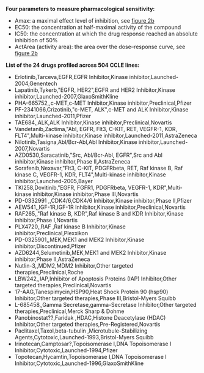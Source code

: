 **Four parameters to measure pharmacological sensitivity:**
* Amax: a maximal effect level of inhibition, see [figure 2b](https://www.nature.com/articles/nature11003/figures/2)
* EC50: the concentration at half-maximal activity of the compound
* IC50: the concentration at which the drug response reached an absolute inhibition of 50%
* ActArea (activity area): the area over the dose–response curve, see [figure 2b](https://www.nature.com/articles/nature11003/figures/2) 

**List of the 24 drugs profiled across 504 CCLE lines:**
* Erlotinib,Tarceva,EGFR,EGFR Inhibitor,Kinase inhibitor,Launched-2004,Genentech
* Lapatinib,Tykerb,"EGFR, HER2",EGFR and HER2 Inhibitor,Kinase inhibitor,Launched-2007,GlaxoSmithKline
* PHA-665752,,c-MET,c-MET Inhibitor,Kinase inhibitor,Preclinical,Pfizer
* PF-2341066,Crizotinib,"c-MET, ALK",c-MET and ALK Inhibitor,Kinase inhibitor,Launched-2011,Pfizer
* TAE684,,ALK,ALK Inhibitor,Kinase inhibitor,Preclinical,Novartis
* Vandetanib,Zactima,"Abl, EGFR, Flt3, C-KIT, RET, VEGFR-1, KDR, FLT4",Multi-kinase inhibitor,Kinase inhibitor,Launched-2011,AstraZeneca
* Nilotinib,Tasigna,Abl/Bcr-Abl,Abl Inhibitor,Kinase inhibitor,Launched-2007,Novartis
* AZD0530,Saracatinib,"Src, Abl/Bcr-Abl, EGFR",Src and Abl inhibitor,Kinase inhibitor,Phase II,AstraZeneca
* Sorafenib,Nexavar,"Flt3, C-KIT, PDGFRbeta, RET, Raf kinase B, Raf kinase C, VEGFR-1, KDR, FLT4",Multi-kinase inhibitor,Kinase inhibitor,Launched-2005,Bayer
* TKI258,Dovitinib,"EGFR, FGFR1, PDGFRbeta, VEGFR-1, KDR",Multi-kinase inhibitor,Kinase inhibitor,Phase III,Novartis
* PD-0332991 ,,CDK4/6,CDK4/6 Inhibitor,Kinase inhibitor,Phase II,Pfizer
* AEW541,,IGF-1R,IGF-1R Inhibitor,Kinase inhibitor,Preclinical,Novartis
* RAF265,,"Raf kinase B, KDR",Raf kinase B and KDR Inhibitor,Kinase inhibitor,Phase I,Novartis
* PLX4720,,RAF ,Raf kinase B Inhibitor,Kinase inhibitor,Preclinical,Plexxikon
* PD-0325901,,MEK,MEK1 and MEK2 Inhibitor,Kinase inhibitor,Discontinued,Pfizer
* AZD6244,Selumetinib,MEK,MEK1 and MEK2 Inhibitor,Kinase inhibitor,Phase II,AstraZeneca
* Nutlin-3,,MDM2,MDM2 Inhibitor,Other targeted therapies,Preclinical,Roche
* LBW242,,IAP,Inhibitor of Apoptosis Proteins (IAP) Inhibitor,Other targeted therapies,Preclinical,Novartis
* 17-AAG,Tanespimycin,HSP90,Heat Shock Protein 90 (hsp90) Inhibitor,Other targeted therapies,Phase III,Bristol-Myers Squibb
* L-685458,,Gamma Secretase,gamma-Secretase Inhibitor,Other targeted therapies,Preclinical,Merck Sharp & Dohme
* Panobinostat??,Faridak ,HDAC,Histone Deacetylase (HDAC) Inhibitor,Other targeted therapies,Pre-Registered,Novartis
* Paclitaxel,Taxol,beta-tubulin ,Microtubule-Stabilizing Agents,Cytotoxic,Launched-1993,Bristol-Myers Squibb
* Irinotecan,Camptosar?,Topoisomerase I,DNA Topoisomerase I Inhibitor,Cytotoxic,Launched-1994,Pfizer
* Topotecan,Hycamtin,Topoisomerase I,DNA Topoisomerase I Inhibitor,Cytotoxic,Launched-1996,GlaxoSmithKline

<br>
<br>

